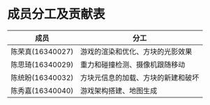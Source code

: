 # 成员分工及贡献表

| 成员             | 分工                               |
| ---------------- | ---------------------------------- |
| 陈荣真(16340027) | 游戏的渲染和优化、方块的光影效果   |
| 陈思琦(16340029) | 重力和碰撞检测、摄像机跟随移动     |
| 陈统盼(16340032) | 方块元信息的加载、方块的新建和破坏 |
| 陈秀嘉(16340040) | 游戏架构搭建、地图生成             |

